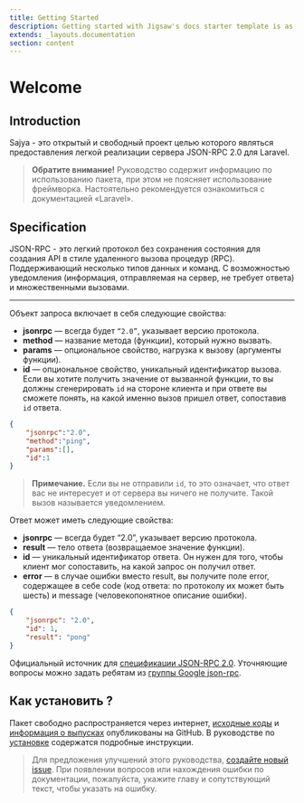 ```yaml
---
title: Getting Started
description: Getting started with Jigsaw's docs starter template is as easy as 1, 2, 3.
extends: _layouts.documentation
section: content
---
```


# Welcome

## Introduction

Sajya - это открытый и свободный проект целью которого являться предоставления легкой реализации сервера JSON-RPC 2.0 для Laravel.


> **Обратите внимание!** Руководство содержит информацию по использованию пакета, при этом не поясняет использование фреймворка. Настоятельно рекомендуется ознакомиться с документацией «Laravel».


## Specification 

JSON-RPC - это легкий протокол без сохранения состояния для создания API в стиле удаленного вызова процедур (RPC).
Поддерживающий несколько типов данных и команд. С возможностью уведомления (информация, отправляемая на сервер, не требует ответа) и множественными вызовами.


----


Объект запроса включает в себя следующие свойства:

- **jsonrpc** — всегда будет `“2.0”`, указывает версию протокола.
- **method** — название метода (функции), который нужно вызвать.
- **params** — опциональное свойство, нагрузка к вызову (аргументы функции).
- **id** — опциональное свойство, уникальный идентификатор вызова. Если вы хотите получить значение от вызванной функции, то вы должны сгенерировать `id` на стороне клиента и при ответе вы сможете понять, на какой именно вызов пришел ответ, сопоставив `id` ответа.

```json
{
    "jsonrpc":"2.0",
    "method":"ping",
    "params":[],
    "id":1
}
```

> **Примечание.** Если вы не отправили `id`, то это означает, что ответ вас не интересует и от сервера вы ничего не получите. Такой вызов называется уведомлением.


Ответ может иметь следующие свойства:

- **jsonrpc** — всегда будет “2.0”, указывает версию протокола.
- **result** — тело ответа (возвращаемое значение функции).
- **id** — уникальный идентификатор ответа. Он нужен для того, чтобы клиент мог сопоставить, на какой запрос он получил ответ.
- **error** — в случае ошибки вместо result, вы получите поле error, содержащее в себе code (код ответа: по протоколу их может быть шесть) и message (человекопонятное описание ошибки).

```json
{
    "jsonrpc": "2.0",
    "id": 1,
    "result": "pong"
}
```

Официальный источник для [спецификации JSON-RPC 2.0](http://www.jsonrpc.org/specification). Уточняющие вопросы можно задать ребятам из [группы Google json-rpc](http://groups.google.com/group/json-rpc).


## Как установить ?

Пакет свободно распространяется через интернет, [исходные коды](https://github.com/sajya/server) и [информация о выпусках](https://github.com/sajya/server/releases) опубликованы на GitHub.
В руководстве по [установке](/docs/installation/) содержатся подробные инструкции. 


> Для предложения улучшений этого руководства, [создайте новый issue](https://github.com/sajya/sajya.github.io/issues/new). 
При появлении вопросов или нахождения ошибки по документации, пожалуйста, укажите главу и сопутствующий текст, чтобы указать на ошибку.
